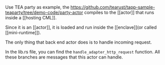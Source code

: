 Use TEA party as example, the https://github.com/tearust/tapp-sample-teaparty/tree/demo-code/party-actor compiles to the [[actor]] that runs inside a [[hosting CML]]. 

Since it is an [[actor]], it is loaded and run inside the [[enclave]](or called [[mini-runtime]]).

The only thing that back end actor does is to handle incoming request.

In the lib.rs file, you can find the `handle_adapter_http_request` function. All these branches are messages that this actor can handle.
